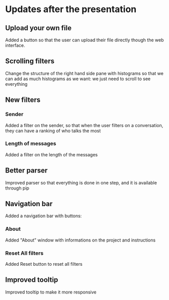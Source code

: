 # Updates after the presentation

## Upload your own file

Added a button so that the user can upload their file directly though the web interface.

## Scrolling filters

Change the structure of the right hand side pane with histograms so that we can add as much histograms as we want: we just need to scroll to see everything

## New filters

### Sender
Added a filter on the sender, so that when the user filters on a conversation, they can have a ranking of who talks the most

### Length of messages
Added a filter on the length of the messages

## Better parser
Improved parser so that everything is done in one step, and it is available through pip

## Navigation bar
Added a navigation bar with buttons:

### About
Added "About" window with informations on the project and instructions

### Reset All filters
Added Reset button to reset all filters

## Improved tooltip
Improved tooltip to make it more responsive
